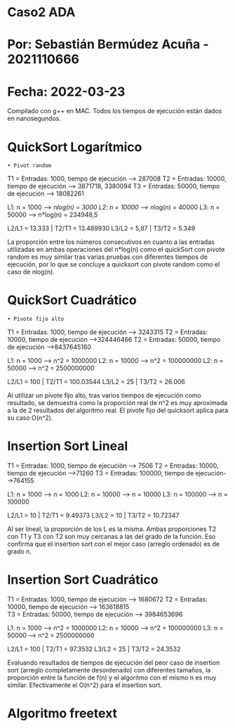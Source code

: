 # Caso2 ADA
# Por: Sebastián Bermúdez Acuña - 2021110666
# Fecha: 2022-03-23

Compilado con g++ en MAC.
Todos los tiempos de ejecución están dados en nanosegundos.

# QuickSort Logarítmico
    • Pivot random
T1 = Entradas: 1000, tiempo de ejecución --> 287008
T2 = Entradas: 10000, tiempo de ejecución --> 3871718, 3380094
T3 = Entradas: 50000, tiempo de ejecución --> 18082261

L1: n = 1000 --> n*log(n) = 3000
L2: n = 10000 --> n*log(n) = 40000
L3: n = 50000 --> n*log(n) = 234948,5

L2/L1 = 13.333 | T2/T1 = 13.489930
L3/L2 = 5,87   | T3/T2 = 5.349

La proporción entre los números consecutivos en cuanto a las entradas utilizadas en ambas operaciones del n*log(n) como el quickSort con pivote random
es muy similar tras varias pruebas con diferentes tiempos de ejecución, por lo que se concluye a quicksort con pivote random como el caso de nlog(n).

# QuickSort Cuadrático
    • Pivote fijo alto
T1 = Entradas: 1000, tiempo de ejecución --> 3243315
T2 = Entradas: 10000, tiempo de ejecución -->324446466
T2 = Entradas: 50000, tiempo de ejecución -->8437645160


L1: n = 1000 --> n^2 = 1000000
L2: n = 10000 --> n^2 = 100000000
L2: n = 50000 --> n^2 = 2500000000

L2/L1 = 100 | T2/T1 = 100.03544
L3/L2 = 25  | T3/T2 = 26.006

Al utilizar un pivote fijo alto, tras varios tiempos de ejecución como resultado, se demuestra como la proporción real de n^2 es muy aproximada a la de
2 resultados del algoritmo real. El pivote fijo del quicksort aplica para su caso O(n^2).

# Insertion Sort Lineal

T1 = Entradas: 1000, tiempo de ejecución --> 7506
T2 = Entradas: 10000, tiempo de ejecución -->71260
T3 = Entradas: 100000, tiempo de ejecución-->764155

L1: n = 1000 --> n = 1000
L2: n = 10000 --> n = 10000
L3: n = 100000 --> n = 100000

L2/L1 = 10 | T2/T1 = 9.49373
L3/L2 = 10 | T3/T2 = 10.72347

Al ser lineal, la proporción de los L es la misma. Ambas proporciones T2 con T1 y T3 con T2 son muy cercanas a las del grado de la función. Eso confirma
que el insertion sort con el mejor caso (arreglo ordenado) es de grado n.

# Insertion Sort Cuadrático

T1 = Entradas: 1000, tiempo de ejecución --> 1680672
T2 = Entradas: 10000, tiempo de ejecución --> 163618815   
T3 = Entradas: 50000, tiempo de ejecución --> 3984653696

L1: n = 1000 --> n^2 = 1000000
L2: n = 10000 --> n^2 = 100000000
L3: n = 50000 --> n^2 = 2500000000


L2/L1 = 100 | T2/T1 = 97.3532
L3/L2 = 25  | T3/T2 = 24.3532

Evaluando resultados de tiempos de ejecución del peor caso de insertion sort (arreglo completamente desordenado) con diferentes tamaños, la proporción
entre la función de f(n) y el algoritmo con el mismo n es muy similar. Efectivamente el O(n^2) para el insertion sort.

# Algoritmo freetext